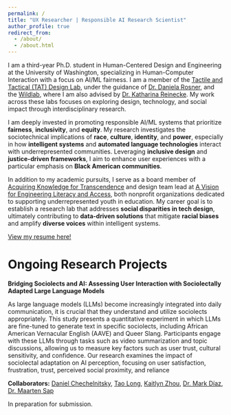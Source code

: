 ```yaml
---
permalink: /
title: "UX Researcher | Responsible AI Research Scientist"
author_profile: true
redirect_from: 
  - /about/
  - /about.html
---
```


I am a third-year Ph.D. student in Human-Centered Design and Engineering at the University of Washington, specializing in Human-Computer Interaction with a focus on AI/ML fairness. I am a member of the [Tactile and Tactical (TAT) Design Lab](https://tat-lab.github.io/), under the guidance of [Dr. Daniela Rosner](https://www.hcde.washington.edu/rosner), and the [Wildlab](https://wildlab.cs.washington.edu/), where I am also advised by [Dr. Katharina Reinecke](https://www.cs.washington.edu/people/faculty/reinecke). My work across these labs focuses on exploring design, technology, and social impact through interdisciplinary research.


I am deeply invested in promoting responsible AI/ML systems that prioritize **fairness**, **inclusivity**, and **equity**. My research investigates the sociotechnical implications of **race**, **culture**, **identity**, and **power**, especially in how **intelligent systems** and **automated language technologies** interact with underrepresented communities. Leveraging **inclusive design** and **justice-driven frameworks**, I aim to enhance user experiences with a particular emphasis on **Black American communities**.

In addition to my academic pursuits, I serve as a board member of [Acquiring Knowledge for Transcendence](https://www.aktcommunity.org/) and design team lead at [A Vision for Engineering Literacy and Access](http://students.washington.edu/avelauw/index.html), both nonprofit organizations dedicated to supporting underrepresented youth in education. My career goal is to establish a research lab that addresses **social disparities in tech design**, ultimately contributing to **data-driven solutions** that mitigate **racial biases** and amplify **diverse voices** within intelligent systems.

[View my resume here!](http://jeffreybasoah.github.io/files/BasoahJeffreyResume.pdf)

Ongoing Research Projects
======

**Bridging Sociolects and AI: Assessing User Interaction with Sociolectally Adapted Large Language Models**

As large language models (LLMs) become increasingly integrated into daily communication, it is crucial that they understand and utilize sociolects appropriately. This study presents a quantitative experiment in which LLMs are fine-tuned to generate text in specific sociolects, including African American Vernacular English (AAVE) and Queer Slang. Participants engage with these LLMs through tasks such as video summarization and topic discussions, allowing us to measure key factors such as user trust, cultural sensitivity, and confidence. Our research examines the impact of sociolectal adaptation on AI perception, focusing on user satisfaction, frustration, trust, perceived social proximity, and reliance

<p><strong>Collaborators:</strong> <a href="https://chechelnitskd.github.io" target="_blank">Daniel Chechelnitsky</a>, <a href="https://iamtaolong.github.io/" target="_blank">Tao Long</a>, <a href="https://cs.stanford.edu/~katezhou/" target="_blank">Kaitlyn Zhou</a>, <a href="https://markjdiaz.com/" target="_blank">Dr. Mark Díaz</a>, <a href="https://maartensap.com/" target="_blank">Dr. Maarten Sap</a></p>

In preparation for submission.